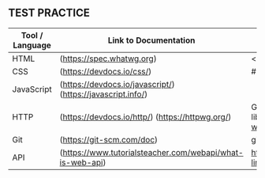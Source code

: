 ##  TEST PRACTICE

Tool / Language  |  Link to Documentation                                             |  Example / Syntax
---------------  |  ----------------------                                            |  -----------------
HTML             |  (https://spec.whatwg.org)                                       |  < p > This is a paragraph < p >
CSS              |  (https://devdocs.io/css/)                                       |  #para1{ text-align: center; color: red; }
JavaScript       |  (https://devdocs.io/javascript/) (https://javascript.info/)   |   <script> function myFunction() { document.getElementById("demo").innerHTML = "Paragraph changed."; } </script>
HTTP             |  (https://devdocs.io/http/)   (https://httpwg.org/)            | GET /hello.txt HTTP/1.1 User-Agent: curl/7.16.3 libcurl/7.16.3 OpenSSL/0.9.7l zlib/1.2.3 Host: www.example.com Accept-Language: en
Git              |  (https://git-scm.com/doc)                                       | git config, git init, git clone, git add, git commit
API              |  (https://www.tutorialsteacher.com/webapi/what-is-web-api)       | https://example.com/api/v2/db/_table/contact_info?limit=5
